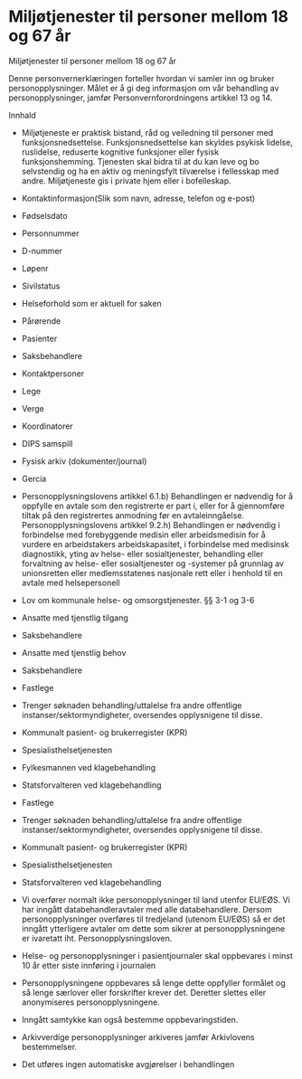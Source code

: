 # Miljøtjenester til personer mellom 18 og 67 år

Miljøtjenester til personer mellom 18 og 67 år

  

Denne personvernerklæringen forteller hvordan vi samler inn og bruker personopplysninger. Målet er å gi deg informasjon om vår behandling av personopplysninger, jamfør Personvernforordningens artikkel 13 og 14.

  

Innhald

*   Miljøtjeneste er praktisk bistand, råd og veiledning til personer med funksjonsnedsettelse. Funksjonsnedsettelse kan skyldes psykisk lidelse, ruslidelse, reduserte kognitive funksjoner eller fysisk funksjonshemming. Tjenesten skal bidra til at du kan leve og bo selvstendig og ha en aktiv og meningsfylt tilværelse i fellesskap med andre. Miljøtjeneste gis i private hjem eller i bofelleskap.  
    
*   Kontaktinformasjon(Slik som navn, adresse, telefon og e-post)  
    
*   Fødselsdato  
    
*   Personnummer  
    
*   D-nummer  
    
*   Løpenr  
    
*   Sivilstatus  
    
*   Helseforhold som er aktuell for saken  
    
*   Pårørende  
    
*   Pasienter  
    
*   Saksbehandlere  
    
*   Kontaktpersoner  
    
*   Lege  
    
*   Verge  
    
*   Koordinatorer  
    
*   DIPS samspill  
    
*   Fysisk arkiv (dokumenter/journal)  
    
*   Gercia  
    
*   Personopplysningslovens artikkel 6.1.b) Behandlingen er nødvendig for å oppfylle en avtale som den registrerte er part i, eller for å gjennomføre tiltak på den registrertes anmodning før en avtaleinngåelse. Personopplysningslovens artikkel 9.2.h) Behandlingen er nødvendig i forbindelse med forebyggende medisin eller arbeidsmedisin for å vurdere en arbeidstakers arbeidskapasitet, i forbindelse med medisinsk diagnostikk, yting av helse- eller sosialtjenester, behandling eller forvaltning av helse- eller sosialtjenester og -systemer på grunnlag av unionsretten eller medlemsstatenes nasjonale rett eller i henhold til en avtale med helsepersonell  
    
*   Lov om kommunale helse- og omsorgstjenester. §§ 3-1 og 3-6  
    
*   Ansatte med tjenstlig tilgang  
    
*   Saksbehandlere  
    
*   Ansatte med tjenstlig behov  
    
*   Saksbehandlere  
    
*   Fastlege  
    
*   Trenger søknaden behandling/uttalelse fra andre offentlige instanser/sektormyndigheter, oversendes opplysnigene til disse.  
    
*   Kommunalt pasient- og brukerregister (KPR)  
    
*   Spesialisthelsetjenesten  
    
*   Fylkesmannen ved klagebehandling  
    
*   Statsforvalteren ved klagebehandling  
    
*   Fastlege  
    
*   Trenger søknaden behandling/uttalelse fra andre offentlige instanser/sektormyndigheter, oversendes opplysnigene til disse.  
    
*   Kommunalt pasient- og brukerregister (KPR)  
    
*   Spesialisthelsetjenesten  
    
*   Statsforvalteren ved klagebehandling  
    
*   Vi overfører normalt ikke personopplysninger til land utenfor EU/EØS. Vi har inngått databehandleravtaler med alle databehandlere. Dersom personopplysninger overføres til tredjeland (utenom EU/EØS) så er det inngått ytterligere avtaler om dette som sikrer at personopplysningene er ivaretatt iht. Personopplysningsloven.  
    
*   Helse- og personopplysninger i pasientjournaler skal oppbevares i minst 10 år etter siste innføring i journalen  
    
*   Personopplysningene oppbevares så lenge dette oppfyller formålet og så lenge særlover eller forskrifter krever det. Deretter slettes eller anonymiseres personopplysningene.  
    
*   Inngått samtykke kan også bestemme oppbevaringstiden.  
    
*   Arkivverdige personopplysninger arkiveres jamfør Arkivlovens bestemmelser.  
    
*   Det utføres ingen automatiske avgjørelser i behandlingen